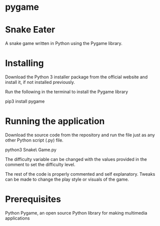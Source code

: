 # pygame
# Snake Eater
A snake game written in Python using the Pygame library.

# Installing
Download the Python 3 installer package from the official website and install it, if not installed previously.

Run the following in the terminal to install the Pygame library

pip3 install pygame

# Running the application
Download the source code from the repository and run the file just as any other Python script (.py) file.

python3 Snake\ Game.py

The difficulty variable can be changed with the values provided in the comment to set the difficulty level.

The rest of the code is properly commented and self explanatory. Tweaks can be made to change the play style or visuals of the game.

# Prerequisites
Python Pygame, an open source Python library for making multimedia applications
